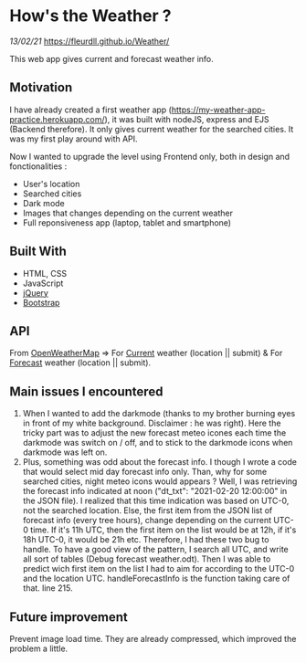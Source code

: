 # How's the Weather ? 
*13/02/21*
https://fleurdll.github.io/Weather/

This web app gives current and forecast weather info.

## Motivation
I have already created a first weather app (https://my-weather-app-practice.herokuapp.com/), it was built with nodeJS, express and EJS (Backend therefore). It only gives current weather for the searched cities. It was my first play around with API.

Now I wanted to upgrade the level using Frontend only, both in design and fonctionalities :
- User's location
- Searched cities
- Dark mode 
- Images that changes depending on the current weather
- Full reponsiveness app (laptop, tablet and smartphone)

## Built With
- HTML, CSS
- JavaScript
- [jQuery](https://jquery.com/)
- [Bootstrap](https://getbootstrap.com/)

## API
From [OpenWeatherMap](https://openweathermap.org/) => 
For [Current](https://openweathermap.org/current) weather (location || submit)  &
For [Forecast](https://openweathermap.org/forecast5) weather (location || submit).

## Main issues I encountered 
1. When I wanted to add the darkmode (thanks to my brother burning eyes in front of my white background. Disclaimer : he was right). Here the tricky part was to adjust the new forecast meteo icones each time the darkmode was switch on / off, and to stick to the darkmode icons when darkmode was left on. 
2. Plus, something was odd about the forecast info. I though I wrote a code that would select mid day forecast info only. Than, why for some searched cities, night meteo icons would appears ?
Well, I was retrieving the forecast info indicated at noon ("dt_txt": "2021-02-20 12:00:00" in the JSON file). I realized that this time indication was based on UTC-0, not the searched location. Else, the first item from the JSON list of forecast info (every tree hours), change depending on the current UTC-0 time. If it's 11h UTC, then the first item on the list would be at 12h, if it's 18h UTC-0, it would be 21h etc. 
Therefore, I had these two bug to handle. To have a good view of the pattern, I search all UTC, and write all sort of tables (Debug forecast weather.odt). Then I was able to predict wich first item on the list I had to aim for according to the UTC-0 and the location UTC. handleForecastInfo is the function taking care of that. line 215.

## Future improvement 
Prevent image load time. They are already compressed, which improved the problem a little.
